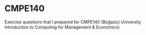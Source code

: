 # CMPE140
Exercise questions that I prepared for CMPE140 (Boğaziçi University Introduction to Computing for Management & Economics)
